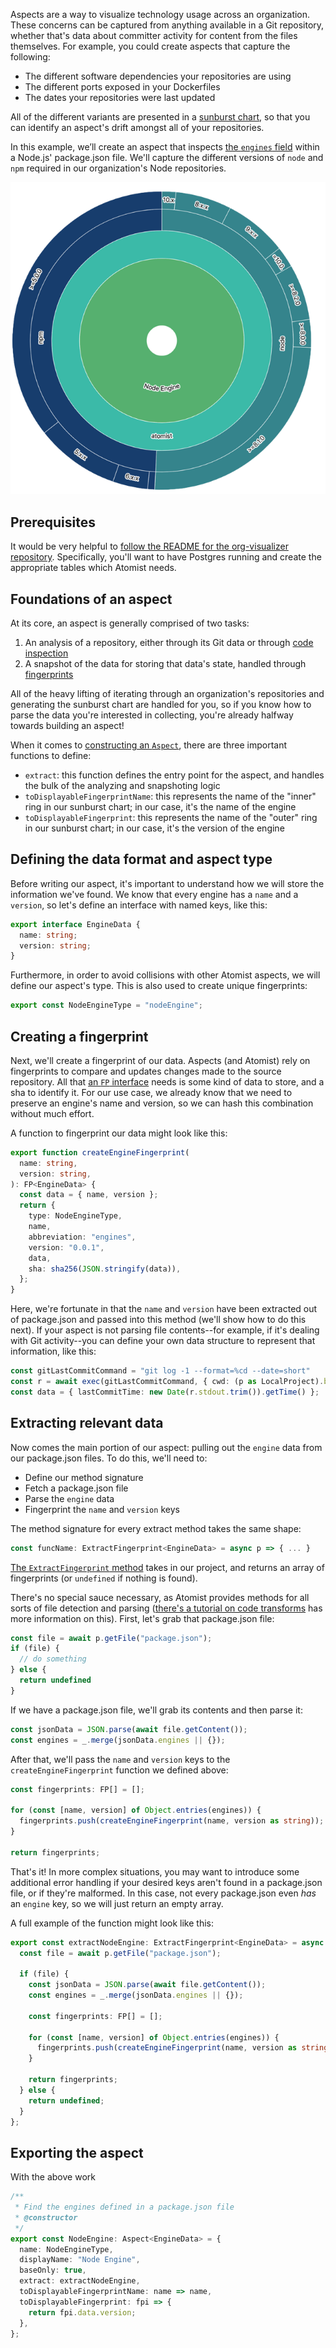 Aspects are a way to visualize technology usage across an organization. These concerns can be captured from anything available in a Git repository, whether that's data about committer activity for content from the files themselves. For example, you could create aspects that capture the following:

* The different software dependencies your repositories are using
* The different ports exposed in your Dockerfiles
* The dates your repositories were last updated

All of the different variants are presented in a [sunburst chart](https://en.wikipedia.org/wiki/Pie_chart#Ring_chart,_sunburst_chart,_and_multilevel_pie_chart), so that you can identify an aspect's drift amongst all of your repositories.

In this example, we’ll create an aspect that inspects [the `engines` field](https://docs.npmjs.com/files/package.json#engines) within a Node.js' package.json file. We'll capture the different versions of `node` and `npm` required in our organization's Node repositories.

![Node Engine Sunburst](../img/node_engine_sunburst.png)

## Prerequisites

It would be very helpful to [follow the README for the org-visualizer repository](https://github.com/atomist-blogs/org-visualizer). Specifically, you'll want to have Postgres running and create the appropriate tables which Atomist needs.

## Foundations of an aspect

At its core, an aspect is generally comprised of two tasks:

1. An analysis of a repository, either through its Git data or through [code inspection](/developer/inspect/)
2. A snapshot of the data for storing that data's state, handled through [fingerprints](/developer/fingerprint/)

All of the heavy lifting of iterating through an organization's repositories and generating the sunburst chart are handled for you, so if you know how to parse the data you're interested in collecting, you're already halfway towards building an aspect!

When it comes to [constructing an `Aspect`](https://atomist.github.io/sdm-pack-fingerprints/modules/_lib_machine_aspect_.html), there are three important functions to define:

* `extract`: this function defines the entry point for the aspect, and handles the bulk of the analyzing and snapshoting logic
* `toDisplayableFingerprintName`: this represents the name of the "inner" ring in our sunburst chart; in our case, it's the name of the engine
* `toDisplayableFingerprint`: this represents the name of the "outer" ring in our sunburst chart; in our case, it's the version of the engine

## Defining the data format and aspect type

Before writing our aspect, it's important to understand how we will store the information we've found. We know that every engine has a `name` and a `version`, so let's define an interface with named keys, like this:

```typescript
export interface EngineData {
  name: string;
  version: string;
}
```

Furthermore, in order to avoid collisions with other Atomist aspects, we will define our aspect's type. This is also used to create unique fingerprints:

```typescript
export const NodeEngineType = "nodeEngine";
```

## Creating a fingerprint

Next, we'll create a fingerprint of our data. Aspects (and Atomist) rely on fingerprints to compare and updates changes made to the source repository. All that [an `FP` interface](https://atomist.github.io/sdm-pack-fingerprints/interfaces/_lib_machine_aspect_.fp.html) needs is some kind of data to store, and a sha to identify it. For our use case, we already know that we need to preserve an engine's name and version, so we can hash this combination without much effort.

A function to fingerprint our data might look like this:

```typescript
export function createEngineFingerprint(
  name: string,
  version: string,
): FP<EngineData> {
  const data = { name, version };
  return {
    type: NodeEngineType,
    name,
    abbreviation: "engines",
    version: "0.0.1",
    data,
    sha: sha256(JSON.stringify(data)),
  };
}
```

Here, we're fortunate in that the `name` and `version` have been extracted out of package.json and passed into this method (we'll show how to do this next). If your aspect is not parsing file contents--for example, if it's dealing with Git activity--you can define your own data structure to represent that information, like this:

```typescript
const gitLastCommitCommand = "git log -1 --format=%cd --date=short"
const r = await exec(gitLastCommitCommand, { cwd: (p as LocalProject).baseDir });
const data = { lastCommitTime: new Date(r.stdout.trim()).getTime() };
```

## Extracting relevant data

Now comes the main portion of our aspect: pulling out the `engine` data from our package.json files. To do this, we'll need to:

* Define our method signature
* Fetch a package.json file
* Parse the `engine` data
* Fingerprint the `name` and `version` keys

The method signature for every extract method takes the same shape:

```typescript
const funcName: ExtractFingerprint<EngineData> = async p => { ... }
```

[The `ExtractFingerprint` method](https://atomist.github.io/sdm-pack-fingerprints/modules/_lib_machine_aspect_.html#extractfingerprint) takes in our project, and returns an array of fingerprints (or `undefined` if nothing is found).

There's no special sauce necessary, as Atomist provides methods for all sorts of file detection and parsing ([there's a tutorial on code transforms](/developer/first-transform/) has more information on this). First, let's grab that package.json file:

```typescript
const file = await p.getFile("package.json");
if (file) {
  // do something
} else {
  return undefined
}
```

If we have a package.json file, we'll grab its contents and then parse it:

```typescript
const jsonData = JSON.parse(await file.getContent());
const engines = _.merge(jsonData.engines || {});
```

After that, we'll pass the `name` and `version` keys to the `createEngineFingerprint` function we defined above:

```typescript
const fingerprints: FP[] = [];

for (const [name, version] of Object.entries(engines)) {
  fingerprints.push(createEngineFingerprint(name, version as string));
}

return fingerprints;
```

That's it! In more complex situations, you may want to introduce some additional error handling if your desired keys aren't found in a package.json file, or if they're malformed. In this case, not every package.json even _has_ an `engine` key, so we will just return an empty array.

A full example of the function might look like this:

``` typescript
export const extractNodeEngine: ExtractFingerprint<EngineData> = async p => {
  const file = await p.getFile("package.json");

  if (file) {
    const jsonData = JSON.parse(await file.getContent());
    const engines = _.merge(jsonData.engines || {});

    const fingerprints: FP[] = [];

    for (const [name, version] of Object.entries(engines)) {
      fingerprints.push(createEngineFingerprint(name, version as string));
    }

    return fingerprints;
  } else {
    return undefined;
  }
};
```

## Exporting the aspect

With the above work

```typescript
/**
 * Find the engines defined in a package.json file
 * @constructor
 */
export const NodeEngine: Aspect<EngineData> = {
  name: NodeEngineType,
  displayName: "Node Engine",
  baseOnly: true,
  extract: extractNodeEngine,
  toDisplayableFingerprintName: name => name,
  toDisplayableFingerprint: fpi => {
    return fpi.data.version;
  },
};
```

